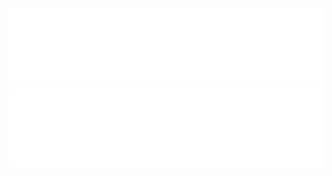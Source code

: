 ![Neofox](https://github.com/its-ash/its-ash/blob/master/its-ash.svg)
![ash](https://github.com/its-ash/its-ash/blob/master/neofox.svg)












